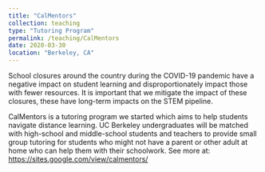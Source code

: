 ```yaml
---
title: "CalMentors"
collection: teaching
type: "Tutoring Program"
permalink: /teaching/CalMentors
date: 2020-03-30
location: "Berkeley, CA"
---
```

School closures around the country during the COVID-19 pandemic have a negative impact on student learning and disproportionately impact those with fewer resources. It is important that we mitigate the impact of these closures, these have long-term impacts on the STEM pipeline.

CalMentors is a tutoring program we started which aims to help students navigate distance learning. UC Berkeley undergraduates will be matched with high-school and middle-school students and teachers to provide small group tutoring for students who might not have a parent or other adult at home who can help them with their schoolwork. See more at: https://sites.google.com/view/calmentors/

